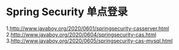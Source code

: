 # Spring Security 单点登录

1.http://www.javaboy.org/2020/0601/springsecurity-casserver.html
2.http://www.javaboy.org/2020/0604/springsecurity-cas.html
3.http://www.javaboy.org/2020/0605/springsecurity-cas-mysql.html